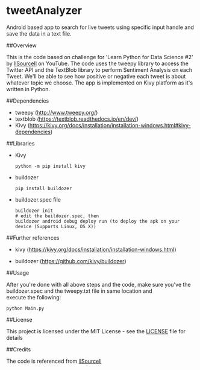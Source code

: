 # tweetAnalyzer
Android based app to search for live tweets using specific input handle and save the data in a text file.


##Overview

This is the code based on challenge for 'Learn Python for Data Science #2' by [llSourcell](https://github.com/llSourcell) on YouTube.
The code uses the tweepy library to access the Twitter API and the TextBlob library to perform Sentiment Analysis on each Tweet. We'll 
be able to see how positive or negative each tweet is about whatever topic we choose. The app is implemented on Kivy platform as it's 
written in Python.



##Dependencies

* tweepy (http://www.tweepy.org/)
* textblob (https://textblob.readthedocs.io/en/dev/)
* Kivy (https://kivy.org/docs/installation/installation-windows.html#kivy-dependencies)



##Libraries

* Kivy
  ~~~
  python -m pip install kivy
  ~~~
  
* buildozer
  ~~~
  pip install buildozer
  ~~~
  
* buildozer.spec file
  ~~~
  buildozer init
  # edit the buildozer.spec, then
  buildozer android debug deploy run (to deploy the apk on your device (Supports Linux, OS X))
  ~~~
  


##Further references

* kivy (https://kivy.org/docs/installation/installation-windows.html)

* buildozer (https://github.com/kivy/buildozer)


##Usage

After you're done with all above steps and the code, make sure you've the buildozer.spec and the tweepy.txt file in same location and 	
execute the following:

  ~~~
  python Main.py
  ~~~
  
  
##License

This project is licensed under the MIT License - see the [LICENSE](https://github.com/specbug/tweetAnalyzer/blob/master/LICENSE) file 
for details


##Credits

The code is referenced from [llSourcell](https://github.com/llSourcell)
